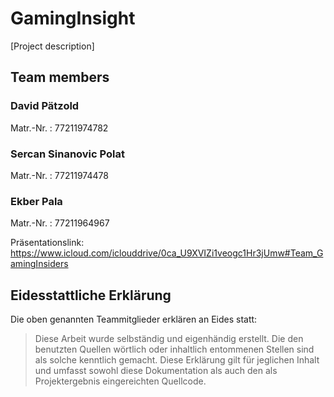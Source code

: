 
# GamingInsight

[Project description]

## Team members

### David Pätzold

Matr.-Nr. : 77211974782

### Sercan Sinanovic Polat

Matr.-Nr. : 77211974478

### Ekber Pala

Matr.-Nr. : 77211964967

Präsentationslink: https://www.icloud.com/iclouddrive/0ca_U9XVIZi1veogc1Hr3jUmw#Team_GamingInsiders

## Eidesstattliche Erklärung

Die oben genannten Teammitglieder erklären an Eides statt:

> Diese Arbeit wurde selbständig und eigenhändig erstellt. Die den benutzten Quellen wörtlich oder inhaltlich entommenen Stellen sind als solche kenntlich gemacht. Diese Erklärung gilt für jeglichen Inhalt und umfasst sowohl diese Dokumentation als auch den als Projektergebnis eingereichten Quellcode.


